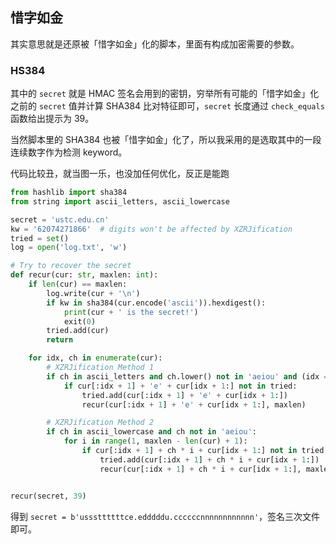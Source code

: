 ## 惜字如金

其实意思就是还原被「惜字如金」化的脚本，里面有构成加密需要的参数。

### HS384

其中的 `secret` 就是 HMAC 签名会用到的密钥，穷举所有可能的「惜字如金」化之前的 `secret` 值并计算 SHA384 比对特征即可，`secret` 长度通过 `check_equals` 函数给出提示为 39。

当然脚本里的 SHA384 也被「惜字如金」化了，所以我采用的是选取其中的一段连续数字作为检测 keyword。

代码比较丑，就当图一乐，也没加任何优化，反正是能跑

```python
from hashlib import sha384
from string import ascii_letters, ascii_lowercase

secret = 'ustc.edu.cn'
kw = '62074271866'  # digits won't be affected by XZRJification
tried = set()
log = open('log.txt', 'w')

# Try to recover the secret
def recur(cur: str, maxlen: int):
    if len(cur) == maxlen:
        log.write(cur + '\n')
        if kw in sha384(cur.encode('ascii')).hexdigest():
            print(cur + ' is the secret!')
            exit(0)
        tried.add(cur)
        return

    for idx, ch in enumerate(cur):
        # XZRJification Method 1
        if ch in ascii_letters and ch.lower() not in 'aeiou' and (idx == len(cur) - 1 or cur[idx + 1] not in ascii_letters):
            if cur[:idx + 1] + 'e' + cur[idx + 1:] not in tried:
                tried.add(cur[:idx + 1] + 'e' + cur[idx + 1:])
                recur(cur[:idx + 1] + 'e' + cur[idx + 1:], maxlen)

        # XZRJification Method 2
        if ch in ascii_lowercase and ch not in 'aeiou':
            for i in range(1, maxlen - len(cur) + 1):
                if cur[:idx + 1] + ch * i + cur[idx + 1:] not in tried:
                    tried.add(cur[:idx + 1] + ch * i + cur[idx + 1:])
                    recur(cur[:idx + 1] + ch * i + cur[idx + 1:], maxlen)


recur(secret, 39)
```

得到 `secret = b'usssttttttce.edddddu.ccccccnnnnnnnnnnnn'`，签名三次文件即可。